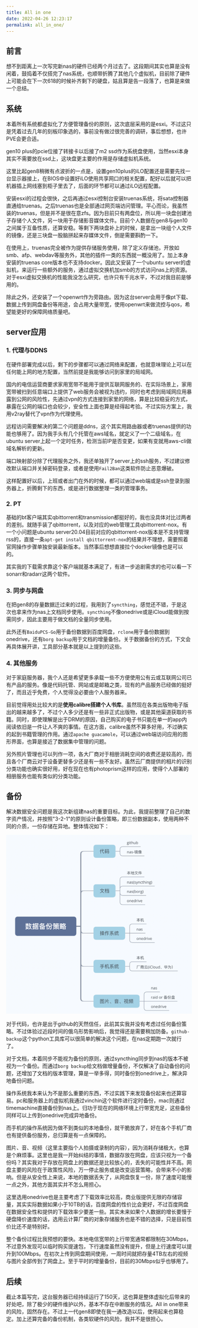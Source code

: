 ```yaml
---
title: All in one
date: 2022-04-26 12:23:17
permalink: all_in_one/
---
```


## 前言

想不到距离上一次写完新nas的硬件已经两个月过去了。这段期间其实也算是没有闲着，鼓捣着不仅搭完了nas系统，也顺带折腾了其他几个虚拟机，目前除了硬件上可能会在下一次618的时候补齐剩下的硬盘，姑且算是告一段落了，也算是来做一个总结。

## 系统

本着所有系统都虚拟化了方便管理备份的原则，这次底层采用的是esxi。不过这只是凭着过去几年的刻板印象选的，事前没有做过很完善的调研，事后想想，也许PVE会更合适。

gen10 plus的pcie位接了转接卡以后接了m2 ssd作为系统盘使用，当然esxi本身其实不需要放在ssd上，这块盘更主要的作用是存储虚拟机系统。

这里比起gen8稍微有点波折的一点是，设置gen10plus的iLO配置还是需要先找一台显示器接上，在BIOS中设置好iLO使用共享网口的相关配置，配好以后就可以把机器插上网线塞到柜子里去了，后面的环节都可以通过iLO远程配置。

安装esxi的过程会很快，之后再通过esxi控制台安装truenas系统，将sata控制器直通给truenas。之后truenas也是全部通过网页端访问管理。平心而论，我虽然装的truenas，但是并不是很在意zfs。因为目前只有两盘位，所以用一块盘创建池子存储个人文件，另一块用于存储影音媒体文件。目前个人数据在gen8与gen10之间属于互备性质，还算安稳。等剩下两块盘补上的时候，是拿出一块组个人文件的镜像，还是三块盘一股脑拼起来存媒体文件，倒是需要斟酌一下。

在使用上，truenas完全被作为提供存储服务使用，除了定义存储池，开放如smb、afp、webdav等服务外，其他的插件一类的东西就一概没用了。加上本身安装的truenas core版本也不支持docker。因此又安装了一个ubuntu server的虚拟机，来运行一些额外的服务，通过虚拟交换机加smb的方式访问nas上的资源。对于esxi虚拟交换机的性能我没怎么研究，也许只有千兆水平，不过对我目前是够用的。

除此之外，还安装了一个openwrt作为旁路由。因为这台server会用于像pt下载、数据上传到网盘备份等用途，会占用大量带宽，使用openwrt来做流控与qos，希望能更好的保障网络质量吧。

## server应用

### 1. 代理与DDNS

在硬件部署完成以后，剩下的步骤都可以通过网络来配置，也就意味理论上可以在任何能上网的地方配置，当然前提是我能够访问到家里的局域网。

国内的电信运营商要求家用宽带不能用于提供互联网服务的、在实际场景上，家用宽带被扫到任意端口上提供了web服务会被视为违约，同时也考虑到局域网应用暴露到公网的风险性，先通过vpn的方式连接到家里的网络，算是比较稳妥的方式，暴露在公网的端口也会较少，安全性上面也算是经得起考验。不过实际方案上，我用v2ray替代了vpn作为代理使用。

远程访问需要解决的第二个问题是ddns，这个其实用路由器或者truenas提供的功能也够用了。因为我手头有几个托管在aws域名，就定义了一个二级域名，在ubuntu server上起一个定时任务，检测当前IP是否变更，如果有变就用aws-cli做域名解析的更新。

端口映射部分除了代理服务之外，我还单独开了server上的ssh服务，不过建议修改默认端口并关掉密码登录，或者是使用`Fail2Ban`这类软件防止恶意爆破。

这样配置好以后，上班或者出门在外的时候，都可以通过web端或是ssh登录到服务器上，折腾剩下的东西，或是进行数据整理一类的管理事务。

### 2. PT

基础的bt客户端其实qbittorrent和transmission都挺好的，我也没具体对比过两者的差别。就随手装了qbittorrent，以及对应的web管理工具qbittorrent-nox。有一个小问题是ubuntu server20.04目前对应的qbittorrent-nox版本是不支持管理rss的，直接一条`apt-get install qbittorrent-nox`的结果并不理想，需要照着官网操作步骤单独安装最新版本。当然事后想想直接拉个docker镜像也是可以的。

其实我的下载需求靠这个客户端就基本满足了，有进一步追剧需求的也可以看一下sonarr和radarr这两个软件。

### 3. 同步与网盘

在把gen8的存量数据迁过来的过程，我用到了`syncthing`，感觉还不错，于是这次也拿来作为nas上文档同步使用。`syncthing`不像onedrive或是iCloud能做到按需同步，因此主要用于做文档的全量同步使用。

此外还有`BaiduPCS-Go`用于备份数据到百度网盘，`rclone`用于备份数据到onedrive，还有`borg backup`用于文档的增量备份。关于数据备份的方式，下文会再具体展开讲，工具部分基本就是以上提到的这些。

### 4. 其他服务

对于家庭服务器，我个人还是希望更多承载一些不方便使用公有云或互联网公司已有产品的服务。像是代码托管、网站或是邮箱之类，现有的产品服务已经做的挺好了，而且近乎免费，个人觉得没必要由个人服务器来。

目前觉得用处比较大的是**使用calibre搭建个人书库**。虽然现在各类出版物电子版出的越来越多了，不过个人多少还是有一些非正式出版物，或是其他渠道获取的书籍。同时，即使理解是出于DRM的原因，自己购买的电子书只能在单一的app内阅读依旧是一件让人不爽的事情。在这方面，calibre虽然不算多好用，不过确实的起到书籍管理的作用。通过`apache guacamole`，可以通过web端访问应用的图形界面，也算是接近了数据集中管理的问题。

另外照片管理也可以列作一项，各大厂商对于相册消耗空间的收费还是较高的，而且各个厂商云对于设备更替多少还是有一些不友好。虽然云厂商提供的相片的识别分类功能也确实很好用，好在现在也有photoprism这样的应用，使得个人部署的相册服务也能有类似的分类功能。

## 备份

解决数据安全问题是我这次新组建nas的重要目标。为此，我提前整理了自己的数字资产情况，并按照"3-2-1"的原则设计备份策略，即三份数据副本，使用两种不同的介质，一份存储在异地。整体情况如下：

<img src="17_All_in_one//image-20220427125652165.png" alt="image-20220427125652165" style="zoom:50%;" />

对于代码，也许是出于github的天然信任，此前其实我并没有考虑过任何备份策略。不过体验过近段时间的俄乌形势影响后，我觉得还是需要稍加防备。`github-backup`这个python工具库可以很简单的解决这个问题，在nas定期跑一次就行了。

对于文档，本着同步不能视为备份的原则，通过syncthing同步到nas的版本不被视为一个备份。而通过`borg backup`给文档做增量备份，不仅解决了自动备份的问题，还增加了文档的版本管理，算是一举多得，同时备份到onedrive上，解决异地备份问题。

操作系统我本来认为不是那么重要的东西，不过实践下来发现备份起来也还算容易。pc和服务器上的虚拟机我通过vinchin这个软件进行定时备份，mac则通过timemachine直接备份到nas上。归功于现在的网络环境上行带宽充足，这些备份同样可以上传到onedrive完成异地备份。

而手机的操作系统因为做不到类似的本地备份，就干脆放弃了，好在各个手机厂商也有提供备份服务，总归算是有一点保障的。

图片、音、视频（这里主要指个人拍摄或录制的内容），因为消耗存储极大，也算是个麻烦事。这里也是我一开始纠结的事情，数据存放在网盘，应该只视为一个备份吗？其实我对于存放在网盘上的数据还是比较放心的，丢失的可能性并不高。网盘主要的风险在于政策性风险，万一停止服务或是改变运营策略，会带来不小的影响。但是从安全性上来说，本地的数据丢失了，从网盘恢复一份，除了速度可能慢一点之外，其他方面其实并不怎么用担心。

这里选用onedrive也是主要考虑了下载效率比较高，商业版提供无限的存储容量，其实实际数据如果小于10TB的话，百度网盘的性价比会更好，不过百度网盘在数据安全性和提供的下载效率少要差一些。其实未来如果个人数据的增长要慢于硬盘降价速度的话，选用云计算厂商的对象存储服务也是不错的选择，只是目前性价比还不是特别好。

整个备份过程比我预想的要快。本地电信宽带的上行带宽通常都限制在30Mbps，不过意外发现可以临时购买提速包，下行速度虽然没有提升，但是上行速度可以提升到100Mbps。在初次上传到网盘期间使用，一周时间就把存量4TB左右的视频与图片全部传到了网盘上。至于平时的增量备份，目前的30Mbps似乎也够用了。

## 后续

截止本篇写完，这台服务器已经持续运行了150天，这也算是整体虚拟化后带来的好处吧，除了极少的硬件维护以外，基本不存在中断服务的情况。All in one带来的风险，固然存在。不过上一代gen8即使在我一通改造以后，使用起来也算稳定。加上还算完备的备份机制，各类软硬件的风险，我并不是很担心。